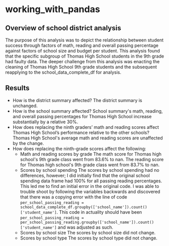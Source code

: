 # working_with_pandas

## Overview of school district analysis

The purpose of this analysis was to depict the relationship between student success through factors of math, reading and overall passing percentage against factors of school size and budget per student. This analysis found that the specific subgroup of Thomas High School students in the 9th grade had faulty data. The deeper challenge from this analysis was enacting the cleaning of Thomas High School 9th grade students and the subsequent reapplying to the school_data_complete_df for analysis.

## Results

- How is the district summary affected?
The district summary is unchanged.
- How is the school summary affected?
School summary's math, reading, and overall passing percentages for Thomas High School increase substantially by a relative 30%.
- How does replacing the ninth graders’ math and reading scores affect Thomas High School’s performance relative to the other schools?
Thomas High School's average math and reading scores are unaffected by the change.
- How does replacing the ninth-grade scores affect the following:
    - Math and reading scores by grade
    The math score for Thomas high school's 9th grade class went from 83.6% to nan. The reading score for Thomas high school's 9th grade class went from 83.7% to nan.
    - Scores by school spending
    The scores by school spending had no differences, however; I did initially find that the original school spending data frame had 100% for all passing reading percentages. This led me to find an initial error in the original code. I was able to trouble shoot by following the variables backwards and discovered that there was a copying error with the line of code `per_school_passing_reading = school_data_complete_df.groupby(['school_name']).count()['student_name']`. This code in actuality should have been `per_school_passing_reading = per_school_passing_reading.groupby(['school_name']).count()['student_name']` and was adjusted as such.
    - Scores by school size
    The scores by school size did not change.
    - Scores by school type
    The scores by school type did not change.